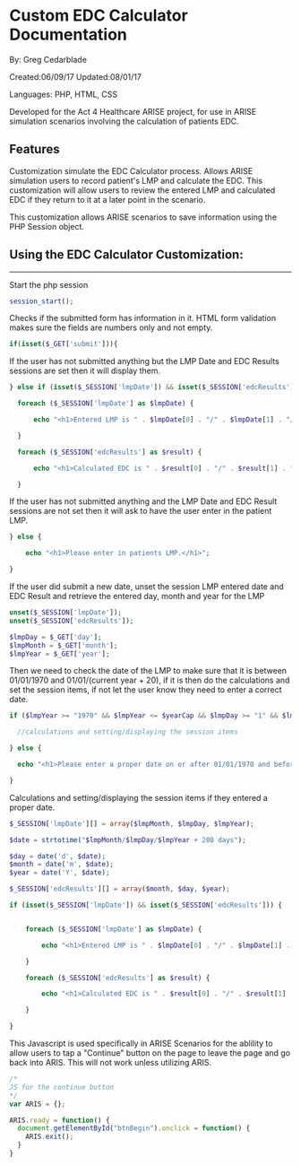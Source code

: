 # Custom EDC Calculator Documentation

By: Greg Cedarblade 

Created:06/09/17
Updated:08/01/17

Languages: PHP, HTML, CSS

Developed for the Act 4 Healthcare ARISE project, for use in ARISE simulation scenarios involving the calculation of patients EDC.

## Features

Customization simulate the EDC Calculator process. Allows ARISE simulation users to record patient's LMP and calculate the EDC. This customization will allow users to review the entered LMP and calculated EDC if they return to it at a later point in the scenario.

This customization allows ARISE scenarios to save information using the PHP Session object.

## Using the EDC Calculator Customization:
-------

Start the php session

```php
session_start();
```

Checks if the submitted form has information in it. HTML form validation makes sure the fields are numbers only and not empty.

```php
if(isset($_GET['submit'])){
```

If the user has not submitted anything but the LMP Date and EDC Results sessions are set then it will display them.

```php
} else if (isset($_SESSION['lmpDate']) && isset($_SESSION['edcResults'])) {

  foreach ($_SESSION['lmpDate'] as $lmpDate) {

      echo "<h1>Entered LMP is " . $lmpDate[0] . "/" . $lmpDate[1] . "/" . $lmpDate[2] . "</h1><br><br>";

  }

  foreach ($_SESSION['edcResults'] as $result) {

      echo "<h1>Calculated EDC is " . $result[0] . "/" . $result[1] . "/" . $result[2] . "</h1><br><br>";

  }
```

If the user has not submitted anything and the LMP Date and EDC Result sessions are not set then it will ask to have the user enter in the patient LMP.

```php
} else {

    echo "<h1>Please enter in patients LMP.</h1>";

}
```


If the user did submit a new date, unset the session LMP entered date and EDC Result and retrieve the entered day, month and year for the LMP

```php
unset($_SESSION['lmpDate']);
unset($_SESSION['edcResults']);

$lmpDay = $_GET['day'];
$lmpMonth = $_GET['month'];
$lmpYear = $_GET['year'];
```

Then we need to check the date of the LMP to make sure that it is between 01/01/1970 and 01/01/(current year + 20), if it is then do the calculations and set the session items, if not let the user know they need to enter a correct date.

```php
if ($lmpYear >= "1970" && $lmpYear <= $yearCap && $lmpDay >= "1" && $lmpDay <= "31" && $lmpMonth >= "1" && $lmpMonth <= "12" ) {

  //calculations and setting/displaying the session items

} else {

  echo "<h1>Please enter a proper date on or after 01/01/1970 and before 01/01/$beforeYear</h1>";

}
```

Calculations and setting/displaying the session items if they entered a proper date.

```php
$_SESSION['lmpDate'][] = array($lmpMonth, $lmpDay, $lmpYear);

$date = strtotime("$lmpMonth/$lmpDay/$lmpYear + 280 days");

$day = date('d', $date);
$month = date('m', $date);
$year = date('Y', $date);

$_SESSION['edcResults'][] = array($month, $day, $year);

if (isset($_SESSION['lmpDate']) && isset($_SESSION['edcResults'])) {


    foreach ($_SESSION['lmpDate'] as $lmpDate) {

        echo "<h1>Entered LMP is " . $lmpDate[0] . "/" . $lmpDate[1] . "/" . $lmpDate[2] . "</h1><br><br>";

    }

    foreach ($_SESSION['edcResults'] as $result) {

        echo "<h1>Calculated EDC is " . $result[0] . "/" . $result[1] . "/" . $result[2] . "</h1><br><br>";

    }

}

```

This Javascript is used specifically in ARISE Scenarios for the ablility to allow users to tap a "Continue" button on the page to leave the page and go back into ARIS. This will not work unless utilizing ARIS.

```javascript
/*
JS for the continue button
*/
var ARIS = {};

ARIS.ready = function() {
  document.getElementById("btnBegin").onclick = function() {
    ARIS.exit();
  }
}
```
